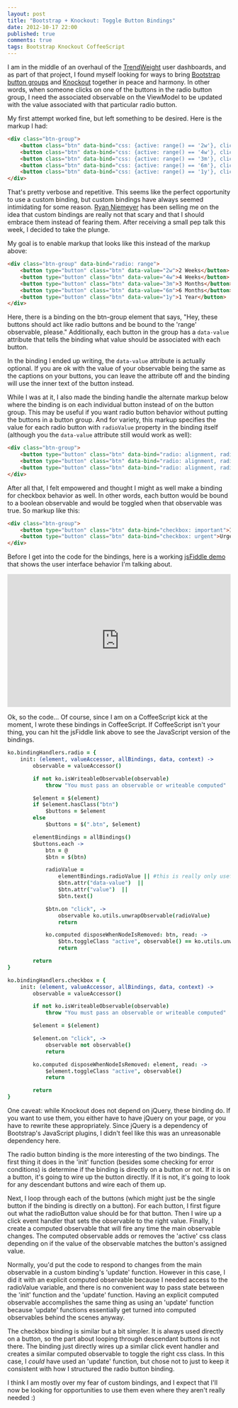 ```yaml
---
layout: post
title: "Bootstrap + Knockout: Toggle Button Bindings"
date: 2012-10-17 22:00
published: true
comments: true
tags: Bootstrap Knockout CoffeeScript
---
```


I am in the middle of an overhaul of the [TrendWeight](/trendweight/) user dashboards, and as part of that project, I found myself looking for ways to bring [Bootstrap button groups](http://twitter.github.com/bootstrap/javascript.html#buttons) and [Knockout](http://knockoutjs.com/) together in peace and harmony.  In other words, when someone clicks on one of the buttons in the radio button group, I need the associated observable on the ViewModel to be updated with the value associated with that particular radio button.

My first attempt worked fine, but left something to be desired.  Here is the markup I had:

``` html
<div class="btn-group">
    <button class="btn" data-bind="css: {active: range() == '2w'}, click: function() { $root.range('2w') }">2 weeks</button>
    <button class="btn" data-bind="css: {active: range() == '4w'}, click: function() { $root.range('4w') }">4 weeks</button>
    <button class="btn" data-bind="css: {active: range() == '3m'}, click: function() { $root.range('3m') }">3 months</button>
    <button class="btn" data-bind="css: {active: range() == '6m'}, click: function() { $root.range('6m') }">6 months</button>
    <button class="btn" data-bind="css: {active: range() == '1y'}, click: function() { $root.range('1y') }">1 year</button>
</div>
```

That's pretty verbose and repetitive.  This seems like the perfect opportunity to use a custom binding, but custom bindings have always seemed intimidating for some reason.  [Ryan Niemeyer](http://www.knockmeout.net/) has been selling me on the idea that custom bindings are really not that scary and that I should embrace them instead of fearing them.  After receiving a small pep talk this week, I decided to take the plunge.

My goal is to enable markup that looks like this instead of the markup above:

``` html
<div class="btn-group" data-bind="radio: range">
    <button type="button" class="btn" data-value="2w">2 Weeks</button>
    <button type="button" class="btn" data-value="4w">4 Weeks</button>
    <button type="button" class="btn" data-value="3m">3 Months</button>
    <button type="button" class="btn" data-value="6m">6 Months</button>
    <button type="button" class="btn" data-value="1y">1 Year</button>
</div>
```

Here, there is a binding on the btn-group element that says, "Hey, these buttons should act like radio buttons and be bound to the 'range' observable, please."  Additionally, each button in the group has a `data-value` attribute that tells the binding what value should be associated with each button.

In the binding I ended up writing, the `data-value` attribute is actually optional.  If you are ok with the value of your observable being the same as the captions on your buttons, you can leave the attribute off and the binding will use the inner text of the button instead.

While I was at it, I also made the binding handle the alternate markup below where the binding is on each individual button instead of on the button group.  This may be useful if you want radio button behavior without putting the buttons in a button group.  And for variety, this markup specifies the value for each radio button with `radioValue` property in the binding itself (although you the `data-value` attribute still would work as well):

``` html
<div class="btn-group">
    <button type="button" class="btn" data-bind="radio: alignment, radioValue: 'left'">Left</button>
    <button type="button" class="btn" data-bind="radio: alignment, radioValue: 'middle'">Middle</button>
    <button type="button" class="btn" data-bind="radio: alignment, radioValue: 'right'">Right</button>
</div>
```

After all that, I felt empowered and thought I might as well make a binding for checkbox behavior as well.  In other words, each button would be bound to a boolean observable and would be toggled when that observable was true.  So markup like this:

``` html
<div class="btn-group">
    <button type="button" class="btn" data-bind="checkbox: important">Important</button>
    <button type="button" class="btn" data-bind="checkbox: urgent">Urgent</button>
</div>
```

Before I get into the code for the bindings, here is a working [jsFiddle demo](http://jsfiddle.net/ervwalter/ccjnj) that shows the user interface behavior I'm talking about.

<iframe width="100%" height="300" src="http://jsfiddle.net/ervwalter/ccjnj/embedded/result,js,html,css" allowfullscreen="allowfullscreen" frameborder="0"></iframe>

Ok, so the code...  Of course, since I am on a CoffeeScript kick at the moment, I wrote these bindings in CoffeeScript.  If CoffeeScript isn't your thing, you can hit the jsFiddle link above to see the JavaScript version of the bindings.

``` coffeescript
ko.bindingHandlers.radio = {
    init: (element, valueAccessor, allBindings, data, context) ->
        observable = valueAccessor()

        if not ko.isWriteableObservable(observable)
            throw "You must pass an observable or writeable computed"

        $element = $(element)
        if $element.hasClass("btn")
            $buttons = $element
        else
            $buttons = $(".btn", $element)

        elementBindings = allBindings()
        $buttons.each ->
            btn = @
            $btn = $(btn)

            radioValue =
                elementBindings.radioValue || #this is really only useful when the binding is on the button, itself
                $btn.attr("data-value")  ||
                $btn.attr("value")  ||
                $btn.text()

            $btn.on "click", ->
                observable ko.utils.unwrapObservable(radioValue)
                return

            ko.computed disposeWhenNodeIsRemoved: btn, read: ->
                $btn.toggleClass "active", observable() == ko.utils.unwrapObservable(radioValue)
                return

        return
}

ko.bindingHandlers.checkbox = {
    init: (element, valueAccessor, allBindings, data, context) ->
        observable = valueAccessor()

        if not ko.isWriteableObservable(observable)
            throw "You must pass an observable or writeable computed"

        $element = $(element)

        $element.on "click", ->
            observable not observable()
            return

        ko.computed disposeWhenNodeIsRemoved: element, read: ->
            $element.toggleClass "active", observable()
            return

        return
}

```

One caveat: while Knockout does not depend on jQuery, these binding do. If you want to use them, you either have to have jQuery on your page, or you have to rewrite these appropriately.  Since jQuery is a dependency of Bootstrap's JavaScript plugins, I didn't feel like this was an unreasonable dependency here.

The radio button binding is the more interesting of the two bindings.  The first thing it does in the 'init' function (besides some checking for error conditions) is determine if the binding is directly on a button or not.  If it is on a button, it's going to wire up the button directly.  If it is not, it's going to look for any descendant buttons and wire each of them up.

Next, I loop through each of the buttons (which might just be the single button if the binding is directly on a button).  For each button, I first figure out what the radioButton value should be for that button.  Then I wire up a click event handler that sets the observable to the right value.  Finally, I create a computed observable that will fire any time the main observable changes.  The computed observable adds or removes the 'active' css class depending on if the value of the observable matches the button's assigned value.

Normally, you'd put the code to respond to changes from the main observable in a custom binding's 'update' function.  However in this case, I did it with an explicit computed observable because I needed access to the radioValue variable, and there is no convenient way to pass state between the 'init' function and the 'update' function.  Having an explicit computed observable accomplishes the same thing as using an 'update' function because 'update' functions essentially get turned into computed observables behind the scenes anyway.

The checkbox binding is similar but a bit simpler.  It is always used directly on a button, so the part about looping through descendant buttons is not there.  The binding just directly wires up a similar click event handler and creates a similar computed observable to toggle the right css class.  In this case, I *could* have used an 'update' function, but chose not to just to keep it consistent with how I structured the radio button binding.

I think I am mostly over my fear of custom bindings, and I expect that I'll now be looking for opportunities to use them even where they aren't really needed :)
